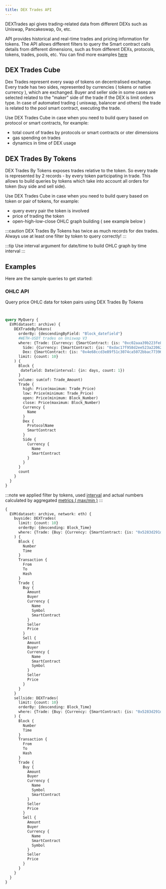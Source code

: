 ```yaml
---
title: DEX Trades API
---
```


<head>
<meta name="title" content="DEX Trades API"/>
<meta name="description" content="Get address balance and history on the DEX Trades blockchain. Also, get address balance and history for tokens or NFTs on the DEX Trades blockchain."/>
<meta name="keywords" content="DEX Trades api, DEX Trades python api, DEX Trades nft api, DEX Trades scan api, DEX Trades api, DEX Trades api docs, DEX Trades crypto api, DEX Trades blockchain api,matic network api"/>
<meta name="robots" content="index, follow"/>
<meta http-equiv="Content-Type" content="text/html; charset=utf-8"/>
<meta name="language" content="English"/>

<!-- Open Graph / Facebook -->
<meta property="og:type" content="website" />
<meta property="og:title" content="DEX Trades, address balance and history API" />
<meta property="og:description" content="Get DEX trades data for EVM chains. Also, get address balance and history for tokens or NFTs on the EVM chain." />

<!-- Twitter -->
<meta property="twitter:card" content="summary_large_image" />
<meta property="twitter:title" content="DEX Trades API" />
<meta property="twitter:description" content="Get DEX trades data for EVM chains. Also, get address balance and history for tokens or NFTs on the EVM chain." />
</head>


DEXTrades api gives trading-related data from different DEXs such as Uniswap, Pancakeswap, 0x, etc.

API provides historical and real-time trades and pricing information for tokens. The API allows different filters to query the Smart contract calls details from different dimensions, such as from different DEXs, protocols, tokens, trades, pools, etc. 
You can find more examples [here](/docs/examples/dextrades/get-trading-pairs-of-token)


## DEX Trades Cube

Dex Trades represent every swap of tokens on decentralised exchange. Every trade has
two sides, represented by currencies ( tokens or native currency ), which are exchanged.
Buyer and seller side in some cases are selected related to the "maker" side of the trade if
the DEX is limit orders type. In case of automated trading ( uniswap, balancer and others)
the trade is related to the pool smart contract, executing the trade.

Use DEX Trades Cube in case when you need to build query based on protocol or smart contracts, for example:

* total count of trades by protocols or smart contracts or oter dimensions
* gas spending on trades
* dynamics in time of DEX usage

## DEX Trades By Tokens

DEX Trades By Tokens exposes trades relative to the token. So every trade is represented by 2 records - by every token
participating in trade. This allows to build queries by tokens which take into account all orders for token
(buy side and sell side).

Use DEX Trades Cube in case when you need to build query based on token or pair of tokens, for example:

* query every pair the token is involved
* price of trading the token
* open-high-low-close OHLC graph building ( see example below )

:::caution
DEX Trades By Tokens has twice as much records for dex trades. Always use at least one filter by token
to query correctly! 
:::

:::tip
Use interval argument for date/time to build OHLC graph by time interval
:::

## Examples

Here are the sample queries to get started:

### OHLC API

Query price OHLC data for token pairs using DEX Trades By Tokens

```graphql


query MyQuery {
  EVM(dataset: archive) {
    DEXTradeByTokens(
      orderBy: {descendingByField: "Block_datefield"}
      #WETH-USDT trades on Uniswap V3
      where: {Trade: {Currency: {SmartContract: {is: "0xc02aaa39b223fe8d0a0e5c4f27ead9083c756cc2"}}, 
        Side: {Currency: {SmartContract: {is: "0xdac17f958d2ee523a2206206994597c13d831ec7"}}}, 
        Dex: {SmartContract: {is: "0x4e68ccd3e89f51c3074ca5072bbac773960dfa36"}}}}
      limit: {count: 10}
    ) {
      Block {
       datefield: Date(interval: {in: days, count: 1})
      }
      volume: sum(of: Trade_Amount)
      Trade {
        high: Price(maximum: Trade_Price)
        low: Price(minimum: Trade_Price)
        open: Price(minimum: Block_Number)
        close: Price(maximum: Block_Number)
        Currency {
          Name
        }
        Dex {
          ProtocolName
          SmartContract
        }
        Side {
          Currency {
            Name
            SmartContract
          }
        }
      }
      count
    }
  }
}


```

:::note
we applied filter by tokens, used [interval](/docs/graphql/datetime) and actual numbers 
calculated by  aggregated [metrics ( max/min )](/docs/graphql/calculations)
:::


```graphql
{
  EVM(dataset: archive, network: eth) {
    buyside: DEXTrades(
      limit: {count: 10}
      orderBy: {descending: Block_Time}
      where: {Trade: {Buy: {Currency: {SmartContract: {is: "0x5283d291dbcf85356a21ba090e6db59121208b44"}}}}, Block: {Time: {since: "2023-03-03T01:00:00Z", till: "2023-03-05T05:15:23Z"}}}
    ) {
      Block {
        Number
        Time
      }
      Transaction {
        From
        To
        Hash
      }
      Trade {
        Buy {
          Amount
          Buyer
          Currency {
            Name
            Symbol
            SmartContract
          }
          Seller
          Price
        }
        Sell {
          Amount
          Buyer
          Currency {
            Name
            SmartContract
            Symbol
          }
          Seller
          Price
        }
      }
    }
    sellside: DEXTrades(
      limit: {count: 10}
      orderBy: {descending: Block_Time}
      where: {Trade: {Buy: {Currency: {SmartContract: {is: "0x5283d291dbcf85356a21ba090e6db59121208b44"}}}}, Block: {Time: {since: "2023-03-03T01:00:00Z", till: "2023-03-05T05:15:23Z"}}}
    ) {
      Block {
        Number
        Time
      }
      Transaction {
        From
        To
        Hash
      }
      Trade {
        Buy {
          Amount
          Buyer
          Currency {
            Name
            Symbol
            SmartContract
          }
          Seller
          Price
        }
        Sell {
          Amount
          Buyer
          Currency {
            Name
            SmartContract
            Symbol
          }
          Seller
          Price
        }
      }
    }
  }
}

```

